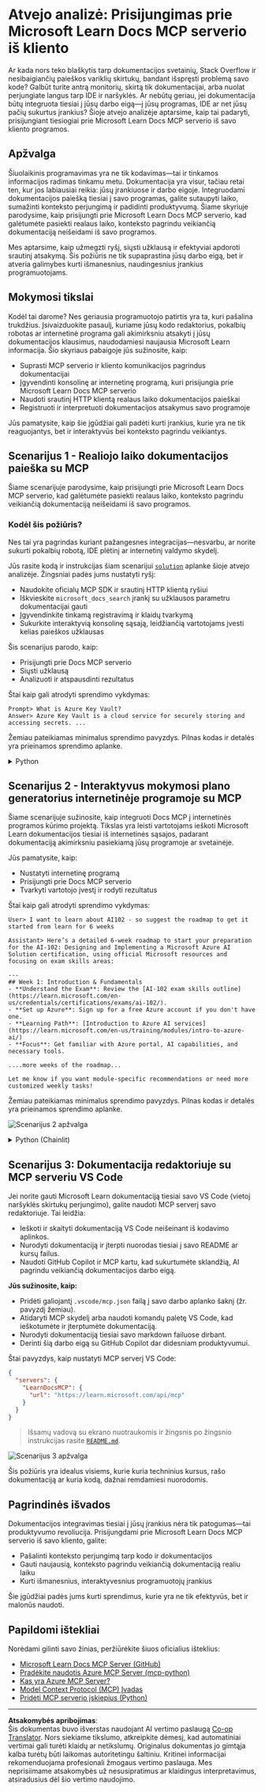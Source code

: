 <!--
CO_OP_TRANSLATOR_METADATA:
{
  "original_hash": "4319d291c9d124ecafea52b3d04bfa0e",
  "translation_date": "2025-08-26T16:06:57+00:00",
  "source_file": "09-CaseStudy/docs-mcp/README.md",
  "language_code": "lt"
}
-->
# Atvejo analizė: Prisijungimas prie Microsoft Learn Docs MCP serverio iš kliento

Ar kada nors teko blaškytis tarp dokumentacijos svetainių, Stack Overflow ir nesibaigiančių paieškos variklių skirtukų, bandant išspręsti problemą savo kode? Galbūt turite antrą monitorių, skirtą tik dokumentacijai, arba nuolat perjungiate langus tarp IDE ir naršyklės. Ar nebūtų geriau, jei dokumentacija būtų integruota tiesiai į jūsų darbo eigą—į jūsų programas, IDE ar net jūsų pačių sukurtus įrankius? Šioje atvejo analizėje aptarsime, kaip tai padaryti, prisijungiant tiesiogiai prie Microsoft Learn Docs MCP serverio iš savo kliento programos.

## Apžvalga

Šiuolaikinis programavimas yra ne tik kodavimas—tai ir tinkamos informacijos radimas tinkamu metu. Dokumentacija yra visur, tačiau retai ten, kur jos labiausiai reikia: jūsų įrankiuose ir darbo eigoje. Integruodami dokumentacijos paiešką tiesiai į savo programas, galite sutaupyti laiko, sumažinti konteksto perjungimą ir padidinti produktyvumą. Šiame skyriuje parodysime, kaip prisijungti prie Microsoft Learn Docs MCP serverio, kad galėtumėte pasiekti realaus laiko, konteksto pagrindu veikiančią dokumentaciją neišeidami iš savo programos.

Mes aptarsime, kaip užmegzti ryšį, siųsti užklausą ir efektyviai apdoroti srautinį atsakymą. Šis požiūris ne tik supaprastina jūsų darbo eigą, bet ir atveria galimybes kurti išmanesnius, naudingesnius įrankius programuotojams.

## Mokymosi tikslai

Kodėl tai darome? Nes geriausia programuotojo patirtis yra ta, kuri pašalina trukdžius. Įsivaizduokite pasaulį, kuriame jūsų kodo redaktorius, pokalbių robotas ar internetinė programa gali akimirksniu atsakyti į jūsų dokumentacijos klausimus, naudodamiesi naujausia Microsoft Learn informacija. Šio skyriaus pabaigoje jūs sužinosite, kaip:

- Suprasti MCP serverio ir kliento komunikacijos pagrindus dokumentacijai
- Įgyvendinti konsolinę ar internetinę programą, kuri prisijungia prie Microsoft Learn Docs MCP serverio
- Naudoti srautinį HTTP klientą realaus laiko dokumentacijos paieškai
- Registruoti ir interpretuoti dokumentacijos atsakymus savo programoje

Jūs pamatysite, kaip šie įgūdžiai gali padėti kurti įrankius, kurie yra ne tik reaguojantys, bet ir interaktyvūs bei konteksto pagrindu veikiantys.

## Scenarijus 1 - Realiojo laiko dokumentacijos paieška su MCP

Šiame scenarijuje parodysime, kaip prisijungti prie Microsoft Learn Docs MCP serverio, kad galėtumėte pasiekti realaus laiko, konteksto pagrindu veikiančią dokumentaciją neišeidami iš savo programos.

### Kodėl šis požiūris?
Nes tai yra pagrindas kuriant pažangesnes integracijas—nesvarbu, ar norite sukurti pokalbių robotą, IDE plėtinį ar internetinį valdymo skydelį.

Jūs rasite kodą ir instrukcijas šiam scenarijui [`solution`](./solution/README.md) aplanke šioje atvejo analizėje. Žingsniai padės jums nustatyti ryšį:
- Naudokite oficialų MCP SDK ir srautinį HTTP klientą ryšiui
- Iškvieskite `microsoft_docs_search` įrankį su užklausos parametru dokumentacijai gauti
- Įgyvendinkite tinkamą registravimą ir klaidų tvarkymą
- Sukurkite interaktyvią konsolinę sąsają, leidžiančią vartotojams įvesti kelias paieškos užklausas

Šis scenarijus parodo, kaip:
- Prisijungti prie Docs MCP serverio
- Siųsti užklausą
- Analizuoti ir atspausdinti rezultatus

Štai kaip gali atrodyti sprendimo vykdymas:

```
Prompt> What is Azure Key Vault?
Answer> Azure Key Vault is a cloud service for securely storing and accessing secrets. ...
```

Žemiau pateikiamas minimalus sprendimo pavyzdys. Pilnas kodas ir detalės yra prieinamos sprendimo aplanke.

<details>
<summary>Python</summary>

```python
import asyncio
from mcp.client.streamable_http import streamablehttp_client
from mcp import ClientSession

async def main():
    async with streamablehttp_client("https://learn.microsoft.com/api/mcp") as (read_stream, write_stream, _):
        async with ClientSession(read_stream, write_stream) as session:
            await session.initialize()
            result = await session.call_tool("microsoft_docs_search", {"query": "Azure Functions best practices"})
            print(result.content)

if __name__ == "__main__":
    asyncio.run(main())
```

- Pilną įgyvendinimą ir registravimą rasite [`scenario1.py`](../../../../09-CaseStudy/docs-mcp/solution/python/scenario1.py).
- Diegimo ir naudojimo instrukcijas rasite [`README.md`](./solution/python/README.md) faile tame pačiame aplanke.
</details>

## Scenarijus 2 - Interaktyvus mokymosi plano generatorius internetinėje programoje su MCP

Šiame scenarijuje sužinosite, kaip integruoti Docs MCP į internetinės programos kūrimo projektą. Tikslas yra leisti vartotojams ieškoti Microsoft Learn dokumentacijos tiesiai iš internetinės sąsajos, padarant dokumentaciją akimirksniu pasiekiamą jūsų programoje ar svetainėje.

Jūs pamatysite, kaip:
- Nustatyti internetinę programą
- Prisijungti prie Docs MCP serverio
- Tvarkyti vartotojo įvestį ir rodyti rezultatus

Štai kaip gali atrodyti sprendimo vykdymas:

```
User> I want to learn about AI102 - so suggest the roadmap to get it started from learn for 6 weeks

Assistant> Here’s a detailed 6-week roadmap to start your preparation for the AI-102: Designing and Implementing a Microsoft Azure AI Solution certification, using official Microsoft resources and focusing on exam skills areas:

---
## Week 1: Introduction & Fundamentals
- **Understand the Exam**: Review the [AI-102 exam skills outline](https://learn.microsoft.com/en-us/credentials/certifications/exams/ai-102/).
- **Set up Azure**: Sign up for a free Azure account if you don't have one.
- **Learning Path**: [Introduction to Azure AI services](https://learn.microsoft.com/en-us/training/modules/intro-to-azure-ai/)
- **Focus**: Get familiar with Azure portal, AI capabilities, and necessary tools.

....more weeks of the roadmap...

Let me know if you want module-specific recommendations or need more customized weekly tasks!
```

Žemiau pateikiamas minimalus sprendimo pavyzdys. Pilnas kodas ir detalės yra prieinamos sprendimo aplanke.

![Scenarijus 2 apžvalga](../../../../translated_images/scenario2.0c92726d5cd81f68238e5ba65f839a0b300d5b74b8ca7db28bc8f900c3e7d037.lt.png)

<details>
<summary>Python (Chainlit)</summary>

Chainlit yra sistema, skirta kurti pokalbių AI internetines programas. Ji leidžia lengvai sukurti interaktyvius pokalbių robotus ir asistentus, kurie gali iškviesti MCP įrankius ir realiu laiku rodyti rezultatus. Tai idealu greitam prototipų kūrimui ir vartotojui patogioms sąsajoms.

```python
import chainlit as cl
import requests

MCP_URL = "https://learn.microsoft.com/api/mcp"

@cl.on_message
def handle_message(message):
    query = {"question": message}
    response = requests.post(MCP_URL, json=query)
    if response.ok:
        result = response.json()
        cl.Message(content=result.get("answer", "No answer found.")).send()
    else:
        cl.Message(content="Error: " + response.text).send()
```

- Pilną įgyvendinimą rasite [`scenario2.py`](../../../../09-CaseStudy/docs-mcp/solution/python/scenario2.py).
- Nustatymo ir vykdymo instrukcijas rasite [`README.md`](./solution/python/README.md).
</details>

## Scenarijus 3: Dokumentacija redaktoriuje su MCP serveriu VS Code

Jei norite gauti Microsoft Learn dokumentaciją tiesiai savo VS Code (vietoj naršyklės skirtukų perjungimo), galite naudoti MCP serverį savo redaktoriuje. Tai leidžia:
- Ieškoti ir skaityti dokumentaciją VS Code neišeinant iš kodavimo aplinkos.
- Nurodyti dokumentaciją ir įterpti nuorodas tiesiai į savo README ar kursų failus.
- Naudoti GitHub Copilot ir MCP kartu, kad sukurtumėte sklandžią, AI pagrindu veikiančią dokumentacijos darbo eigą.

**Jūs sužinosite, kaip:**
- Pridėti galiojantį `.vscode/mcp.json` failą į savo darbo aplanko šaknį (žr. pavyzdį žemiau).
- Atidaryti MCP skydelį arba naudoti komandų paletę VS Code, kad ieškotumėte ir įterptumėte dokumentaciją.
- Nurodyti dokumentaciją tiesiai savo markdown failuose dirbant.
- Derinti šią darbo eigą su GitHub Copilot dar didesniam produktyvumui.

Štai pavyzdys, kaip nustatyti MCP serverį VS Code:

```json
{
  "servers": {
    "LearnDocsMCP": {
      "url": "https://learn.microsoft.com/api/mcp"
    }
  }
}
```

</details>

> Išsamų vadovą su ekrano nuotraukomis ir žingsnis po žingsnio instrukcijas rasite [`README.md`](./solution/scenario3/README.md).

![Scenarijus 3 apžvalga](../../../../translated_images/step4-prompt-chat.12187bb001605efc5077992b621f0fcd1df12023c5dce0464f8eb8f3d595218f.lt.png)

Šis požiūris yra idealus visiems, kurie kuria techninius kursus, rašo dokumentaciją ar kuria kodą, dažnai remdamiesi nuorodomis.

## Pagrindinės išvados

Dokumentacijos integravimas tiesiai į jūsų įrankius nėra tik patogumas—tai produktyvumo revoliucija. Prisijungdami prie Microsoft Learn Docs MCP serverio iš savo kliento, galite:

- Pašalinti konteksto perjungimą tarp kodo ir dokumentacijos
- Gauti naujausią, konteksto pagrindu veikiančią dokumentaciją realiu laiku
- Kurti išmanesnius, interaktyvesnius programuotojų įrankius

Šie įgūdžiai padės jums kurti sprendimus, kurie yra ne tik efektyvūs, bet ir malonūs naudoti.

## Papildomi ištekliai

Norėdami gilinti savo žinias, peržiūrėkite šiuos oficialius išteklius:

- [Microsoft Learn Docs MCP Server (GitHub)](https://github.com/MicrosoftDocs/mcp)
- [Pradėkite naudotis Azure MCP Server (mcp-python)](https://learn.microsoft.com/en-us/azure/developer/azure-mcp-server/get-started#create-the-python-app)
- [Kas yra Azure MCP Server?](https://learn.microsoft.com/en-us/azure/developer/azure-mcp-server/)
- [Model Context Protocol (MCP) Įvadas](https://modelcontextprotocol.io/introduction)
- [Pridėti MCP serverio įskiepius (Python)](https://learn.microsoft.com/en-us/semantic-kernel/concepts/plugins/adding-mcp-plugins)

---

**Atsakomybės apribojimas**:  
Šis dokumentas buvo išverstas naudojant AI vertimo paslaugą [Co-op Translator](https://github.com/Azure/co-op-translator). Nors siekiame tikslumo, atkreipkite dėmesį, kad automatiniai vertimai gali turėti klaidų ar netikslumų. Originalus dokumentas jo gimtąja kalba turėtų būti laikomas autoritetingu šaltiniu. Kritinei informacijai rekomenduojama profesionali žmogaus vertimo paslauga. Mes neprisiimame atsakomybės už nesusipratimus ar klaidingus interpretavimus, atsiradusius dėl šio vertimo naudojimo.